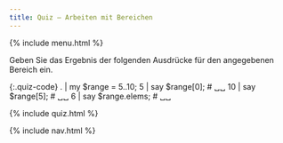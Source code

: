 ```yaml
---
title: Quiz — Arbeiten mit Bereichen
---
```


{% include menu.html %}

Geben Sie das Ergebnis der folgenden Ausdrücke für den angegebenen Bereich ein.

{:.quiz-code}
. | my $range = 5..10;
5 | say $range[0]; # ␣␣
10 | say $range[5]; # ␣␣
6 | say $range.elems; # ␣␣

{% include quiz.html %}

{% include nav.html %}